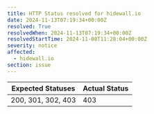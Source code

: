 ```yaml
---
title: HTTP Status resolved for hidewall.io
date: 2024-11-13T07:19:34+00:00Z
resolved: True
resolvedWhen: 2024-11-13T07:19:34+00:00Z
resolvedStartTime: 2024-11-08T11:28:04+00:00Z
severity: notice
affected:
  - hidewall.io
section: issue
---
```


| Expected Statuses | Actual Status  |
|-------------------|----------------|
| 200, 301, 302, 403 | 403 |
